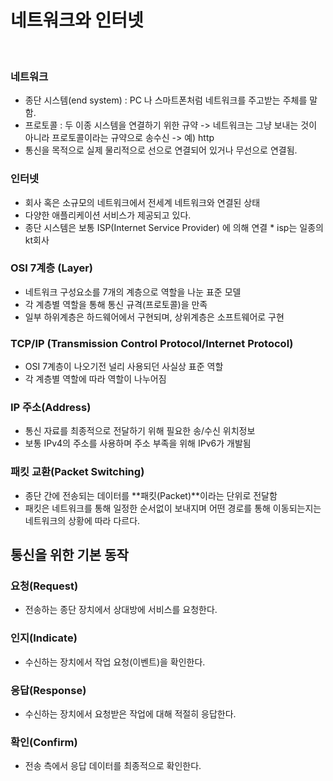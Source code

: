 # 네트워크와 인터넷
<br/>

### 네트워크
- 종단 시스템(end system) : PC 나 스마트폰처럼 네트워크를 주고받는 주체를 말함.
- 프로토콜 : 두 이종 시스템을 연결하기 위한 규약 -> 네트워크는 그냥 보내는 것이 아니라 프로토콜이라는 규약으로 송수신 -> 예) http
- 통신을 목적으로 실제 물리적으로 선으로 연결되어 있거나 무선으로 연결됨.

### 인터넷
- 회사 혹은 소규모의 네트워크에서 전세계 네트워크와 연결된 상태
- 다양한 애플리케이션 서비스가 제공되고 있다.
- 종단 시스템은 보통 ISP(Internet Service Provider) 에 의해 연결 * isp는 일종의 kt회사

### OSI 7계층 (Layer)
- 네트워크 구성요소를 7개의 계층으로 역할을 나눈 표준 모델
- 각 계층별 역할을 통해 통신 규격(프로토콜)을 만족
- 일부 하위계층은 하드웨어에서 구현되며, 상위계층은 소프트웨어로 구현

### TCP/IP (Transmission Control Protocol/Internet Protocol)
- OSI 7계층이 나오기전 널리 사용되던 사실상 표준 역할
- 각 계층별 역할에 따라 역할이 나누어짐

### IP 주소(Address)
- 통신 자료를 최종적으로 전달하기 위해 필요한 송/수신 위치정보
- 보통 IPv4의 주소를 사용하며 주소 부족을 위해 IPv6가 개발됨

### 패킷 교환(Packet Switching)
- 종단 간에 전송되는 데이터를 **패킷(Packet)**이라는 단위로 전달함
- 패킷은 네트워크를 통해 일정한 순서없이 보내지며 어떤 경로를 통해 이동되는지는 네트워크의 상황에 따라 다르다.

## 통신을 위한 기본 동작
### 요청(Request)
- 전송하는 종단 장치에서 상대방에 서비스를 요청한다.

### 인지(Indicate)
- 수신하는 장치에서 작업 요청(이벤트)을 확인한다.

### 응답(Response)
- 수신하는 장치에서 요청받은 작업에 대해 적절히 응답한다.

### 확인(Confirm)
- 전송 측에서 응답 데이터를 최종적으로 확인한다.





